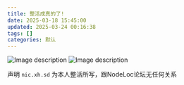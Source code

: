 ```yaml
---
title: 整活成真的了!
date: 2025-03-18 15:45:00
updated: 2025-03-24 00:16:38
tags: []
categories: 默认
---
```


![Image description](https://s.rmimg.com/2025-03-18/1742308936-745290-renderedimage.jpg)
![Image description](https://s.rmimg.com/2025-03-19/1742347706-834125-1742308966-280949-2025-03-18-224237.png)

声明 `nic.xh.sd` 为本人整活所写，跟NodeLoc论坛无任何关系
